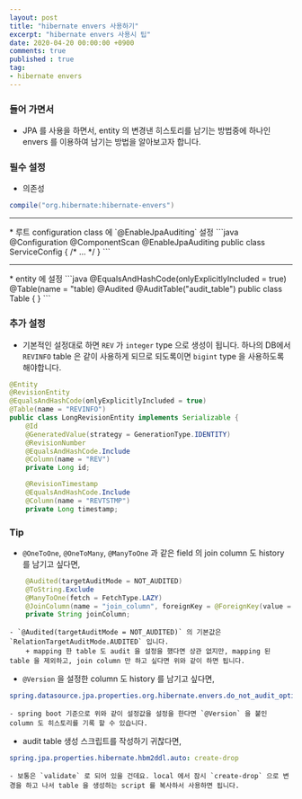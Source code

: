 ```yaml
---
layout: post
title: "hibernate envers 사용하기"
excerpt: "hibernate envers 사용시 팁"
date: 2020-04-20 00:00:00 +0900
comments: true
published : true
tag:
- hibernate envers
---
```

### 들어 가면서
* JPA 를 사용을 하면서, entity 의 변경낸 히스토리를 남기는 방법중에 하나인 envers 를 이용하여 남기는 방법을 알아보고자 합니다.

### 필수 설정
* 의존성
```gradle
compile("org.hibernate:hibernate-envers")
```
<hr/>
* 루트 configuration class 에 `@EnableJpaAuditing` 설정 
```java
@Configuration
@ComponentScan
@EnableJpaAuditing
public class ServiceConfig { /* ... */ }
```
<hr/>
* entity 에 설정
```java
@EqualsAndHashCode(onlyExplicitlyIncluded = true)
@Table(name = "table)
@Audited
@AuditTable("audit_table")
public class Table { }
```

### 추가 설정
* 기본적인 설정대로 하면 `REV` 가 `integer` type 으로 생성이 됩니다. 하나의 DB에서 `REVINFO` table 은 같이 사용하게 되므로 되도록이면 `bigint` type 을 사용하도록 해야합니다.
```java
@Entity
@RevisionEntity
@EqualsAndHashCode(onlyExplicitlyIncluded = true)
@Table(name = "REVINFO")
public class LongRevisionEntity implements Serializable {
    @Id
    @GeneratedValue(strategy = GenerationType.IDENTITY)
    @RevisionNumber
    @EqualsAndHashCode.Include
    @Column(name = "REV")
    private Long id;

    @RevisionTimestamp
    @EqualsAndHashCode.Include
    @Column(name = "REVTSTMP")
    private Long timestamp;
``` 


### Tip
* `@OneToOne`, `@OneToMany`, `@ManyToOne` 과 같은 field 의 join column 도 history 를 남기고 싶다면, 
```java
    @Audited(targetAuditMode = NOT_AUDITED)
    @ToString.Exclude
    @ManyToOne(fetch = FetchType.LAZY)
    @JoinColumn(name = "join_column", foreignKey = @ForeignKey(value = ConstraintMode.NO_CONSTRAINT))
    private String joinColumn;
```
    - `@Audited(targetAuditMode = NOT_AUDITED)` 의 기본값은 `RelationTargetAuditMode.AUDITED` 입니다. 
        + mapping 한 table 도 audit 을 설정을 했다면 상관 없지만, mapping 된 table 을 제외하고, join column 만 하고 싶다면 위와 같이 하면 됩니다.
* `@Version` 을 설정한 column 도 history 를 남기고 싶다면,
``` yaml
spring.datasource.jpa.properties.org.hibernate.envers.do_not_audit_optimistic_locking_field: false
```
    - spring boot 기준으로 위와 같이 설정값을 설정을 한다면 `@Version` 을 붙인 column 도 히스토리를 기록 할 수 있습니다.
* audit table 생성 스크립트를 작성하기 귀찮다면,
``` yaml
spring.jpa.properties.hibernate.hbm2ddl.auto: create-drop
```
    - 보통은 `validate` 로 되어 있을 건데요. local 에서 잠시 `create-drop` 으로 변경을 하고 나서 table 을 생성하는 script 를 복사하서 사용하면 됩니다. 
